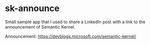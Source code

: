# sk-announce

Small sample app that I used to share a LinkedIn post with a link to the announcement of Semantic Kernel.

Announcement: https://devblogs.microsoft.com/semantic-kernel/
